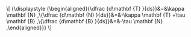 \\[
{\displaystyle {\begin{aligned}{\dfrac {d\mathbf {T} }{ds}}&=&\kappa \mathbf {N} ,\\{\dfrac {d\mathbf {N} }{ds}}&=&-\kappa \mathbf {T} +\tau \mathbf {B} ,\\{\dfrac {d\mathbf {B} }{ds}}&=&-\tau \mathbf {N} ,\end{aligned}}}
\\]